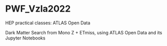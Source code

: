 # PWF_Vzla2022
HEP practical classes: ATLAS Open Data


Dark Matter Search from Mono Z + ETmiss, using ATLAS Open Data and its Jupyter Notebooks
